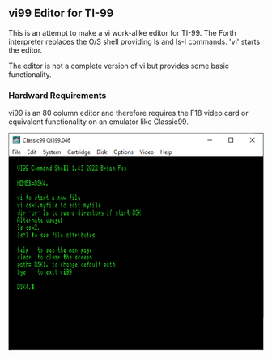 ## vi99 Editor for TI-99

This is an attempt to make a vi work-alike editor for TI-99.
The Forth interpreter replaces the O/S shell providing ls and ls-l commands. 'vi' starts the editor. 

The editor is not a complete version of vi but provides some basic
functionality. 

### Hardward Requirements
vi99 is an 80 column editor and therefore requires the F18 video card or equivalent functionality on an emulator like Classic99. 


![Alt text](https://github.com/bfox9900/CAMEL99-ITC/blob/master/vi99/images/vi99-command-shell.png "vi99 Command Shell")